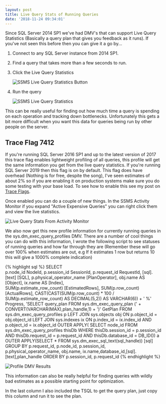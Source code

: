 ```yaml
---
layout: post
title: Live Query Stats of Running Queries
date: '2018-11-24 09:34:01'
---
```

Since SQL Server 2014 SP1 we've had DMV's that can support Live Query Statistics (Basically a query plan that gives you feedback as it runs). If you've not seen this before then you can give it a go by...

1.  Connect to any SQL Server instance from 2014 SP1.
2.  Find a query that takes more than a few seconds to run.
3.  Click the Live Query Statistics
	
	![SSMS Live Query Statistics Button]({{site.url}}/content/images/2018-live-execution-plan/ssms-include.png)
4.  Run the query
	
	![SSMS Live Query Statistics]({{site.url}}/content/images/2018-live-execution-plan/live-plan.png)

This can be really useful for finding out how much time a query is spending on each operation and tracking down bottlenecks. Unfortunately this gets a bit more difficult when you want this data for queries being run by other people on the server. 

## Trace Flag 7412 ##
If you're running SQL Server 2016 SP1 and up to the latest version of 2017 this trace flag enables lightweight profiling of all queries, this profile will get the same information you get from the live query statistics. If you're running SQL Server 2019 then this flag is on by default. This flag does have overhead (Nothing is for free, despite the song), I've seen estimates of about 2% so if you are enabling it on production systems make sure you do some testing with your base load. To see how to enable this see my post on [Trace Flags](https://gavindraper.com/2018/05/06/SQL-Server-Trace-Flags/).

Once enabled you can do a couple of new things. In the SSMS Activity Monitor if you expand "Active Expensive Queries" you can right click them and view the live statistics.  

![Live Query Stats From Activity Monitor]({{site.url}}/content/images/2018-live-execution-plan/activelive.png)

We also now get this new profile information for currently running queries in the sys.dm_exec_query_profiles DMV. There are a number of cool things you can do with this information, I wrote the following script to see statuses of running queries and how far through they are (Remember these will go over 100% when estimates are out, e.g If it estimates 1 row but returns 10 this will give a 1000% complete indication)

{% highlight sql %}
SELECT       
   p.node_id NodeId,
   p.session_id SessionId,
   p.request_id RequestId,
   [sql].[text] [SQL],
   p.physical_operator_name [PlanOperator], 
   obj.name AS  [Object],
   ix.name AS  [Index],	   
   SUM(p.estimate_row_count) [EstimatedRows],
   SUM(p.row_count) [ActualRows],
   CAST(CAST(SUM(p.row_count) * 100 / SUM(p.estimate_row_count) AS DECIMAL(5,2)) AS VARCHAR(6)) + ' %' Progress,
   'SELECT query_plan FROM sys.dm_exec_query_plan (' + CONVERT(VARCHAR(MAX),plan_handle,1) + ')' GetPlan
FROM 
   sys.dm_exec_query_profiles p
   LEFT JOIN sys.objects obj ON p.object_id = obj.object_id
   LEFT JOIN sys.indexes ix ON p.index_id = ix.index_id AND p.object_id = ix.object_id
   OUTER APPLY(
      SELECT node_id 
      FROM sys.dm_exec_query_profiles thisDb 
      WHERE 
         thisDb.session_id = p.session_id AND 
         thisDb.request_id = p.request_id AND 
         thisDb.database_id = DB_ID()) a
   OUTER APPLY(SELECT * FROM sys.dm_exec_sql_text(sql_handle)) [sql]
GROUP BY p.request_id, p.node_id, p.session_id, p.physical_operator_name, obj.name, ix.name,database_id,[sql].[text],plan_handle
ORDER BY p.session_id, p.request_id
{% endhighlight %}

![Profile DMV Results]({{site.url}}/content/images/2018-live-execution-plan/profile-query.PNG)

This information can also be really helpful for finding queries with wildly bad estimates as a possible starting point for optimization. 

In the last column I also included the TSQL to get the query plan, just copy this column and run it to see the plan.
